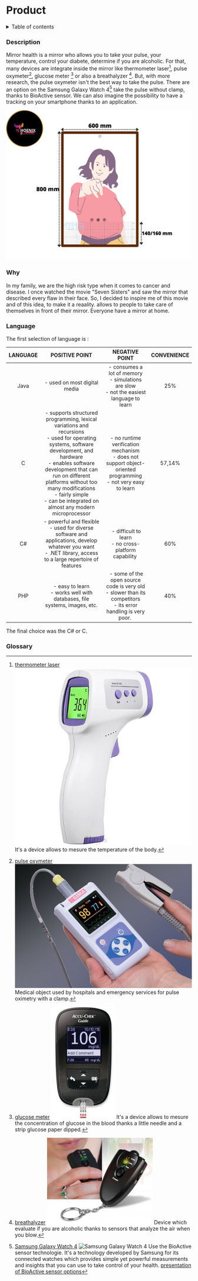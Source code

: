 # Product

<details>
<summary>Table of contents</summary>

- [Product](#product)
    - [Description](#description)
    - [Why](#why)
    - [Language](#language)
    - [Glossary](#glossary)

</details>

### Description

Mirror health is a mirror who allows you to take your pulse, your temperature, control your diabete, determine if you are alcoholic.
For that, many devices are integrate inside the mirror like thermometer laser[^1], pulse oxymeter[^2], glucose meter [^3] or also a breathalyzer [^4]. But, with more research, the pulse oxymeter isn't the best way to take the pulse. There are an option on the Samsung Galaxy Watch 4[^5] take the pulse without clamp, thanks to BioActive sensor.
We can also imagine the possibility to have a tracking on your smartphone thanks to an application.

![health mirror design](img/design.png)

### Why

In my family, we are the high risk type when it comes to cancer and disease. I once watched the movie "Seven Sisters" and saw the mirror that described every flaw in their face.
So, I decided to inspire me of this movie and of this idea, to make it a reaality. allows to people to take care of themselves in front of their mirror.
Everyone have a mirror at home.

### Language

The first selection of language is :

| LANGUAGE | POSITIVE POINT | NEGATIVE POINT | CONVENIENCE |
| :-: | :-: | :-: | :-: |
| Java | - used on most digital media | - consumes a lot of memory <br> - simulations are slow <br> - not the easiest language to learn | 25% |
| C | - supports structured programming, lexical variations and recursions <br> - used for operating systems, software development, and hardware <br> - enables software development that can run on different platforms without too many modifications <br> - fairly simple <br> - can be integrated on almost any modern microprocessor | - no runtime verification mechanism <br> - does not support object-oriented programming <br> - not very easy to learn | 57,14% |
| C# | - powerful and flexible <br> - used for diverse software and applications, develop whatever you want <br> - .NET library, access to a large repertoire of features | - difficult to learn <br> - no cross-platform capability | 60% |
| PHP | - easy to learn <br> - works well with databases, file systems, images, etc. | - some of the open source code is very old <br> - slower than its competitors <br> - its error handling is very poor. | 40% |

The final choice was the C# or C.

### Glossary

[^1]: [thermometer laser](https://www.amazon.fr/Thermom%C3%A8tre-IDOIT-Thermometre-Infrarouge-Affichage/dp/B08DFXYWNN/ref=sr_1_32?adgrpid=54908680263&hvadid=275507361595&hvdev=c&hvlocphy=9055097&hvnetw=g&hvqmt=b&hvrand=18183104330674911873&hvtargid=kwd-312280216289&hydadcr=14196_1754673&keywords=thermometre+laser&qid=1683279299&sr=8-32)
![thermometer laser](img/thermometer_laser.jpg)
It's a device allows to mesure the temperature of the body.

[^2]: [pulse oxymeter](https://www.girodmedical.com/oxymetre-de-pouls-gima-oxy-50.html?gclid=Cj0KCQjwmZejBhC_ARIsAGhCqnfffJiRekEX9ncZj409bsH15Q1_QS9eeRczSvkXCyED67N8__7Gd5AaAsB2EALw_wcB)
![pulse oxymeter](img/pulse_oxymeter.png)
Medical object used by hospitals and emergency services for pulse oximetry with a clamp.

[^3]: [glucose meter](https://www.amazon.com/Glucose-Monitor-Glucometer-Lancets-Solution/dp/B08LYC288R/ref=zg_mw_3777171_sccl_2/147-1452400-9255329?psc=1)
![glucose meter](img/glucose_meter.png)
It's a device allows to mesure the concentration of glucose in the blood thanks a little needle and a strip glucose paper dipped.

[^4]: [breathalyzer](https://www.ebay.fr/itm/224971220617?chn=ps&mkevt=1&mkcid=28#rpdCntId)
![breathalyzer](img/breathalyzer.png)
Device which evaluate if you are alcoholic thanks to sensors that analyze the air when you blow.

[^5]: [Samsung Galaxy Watch 4](https://www.pocket-lint.com/fr-fr/montres-connectees/acheteurs-guides/samsung/157658-samsung-galaxy-watch-4-vs-galaxy-watch-4-differences-classiques-comparees/)
![Samsung Galaxy Watch 4](img/Samsung_Galaxy_Watch_4.jpg)
Use the BioActive sensor technologie. It's a technology developed by Samsung for its connected watches which provides simple yet powerful measurements and insights that you can use to take control of your health.
[presentation of BioActive sensor options](https://www.youtube.com/watch?v=yEoCDSwuJHc)


